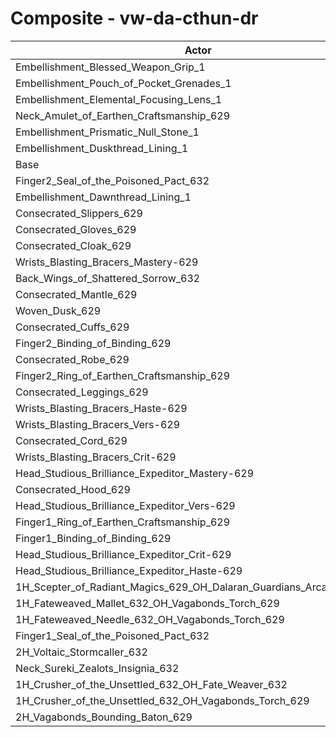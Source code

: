 # Composite - vw-da-cthun-dr
| Actor | DPS | Increase |
|---|:---:|:---:|
|Embellishment_Blessed_Weapon_Grip_1|1191834|3.78%|
|Embellishment_Pouch_of_Pocket_Grenades_1|1159007|0.92%|
|Embellishment_Elemental_Focusing_Lens_1|1154187|0.50%|
|Neck_Amulet_of_Earthen_Craftsmanship_629|1149550|0.09%|
|Embellishment_Prismatic_Null_Stone_1|1148803|0.03%|
|Embellishment_Duskthread_Lining_1|1148771|0.03%|
|Base|1148464|0.00%|
|Finger2_Seal_of_the_Poisoned_Pact_632|1148442|0.00%|
|Embellishment_Dawnthread_Lining_1|1148146|-0.03%|
|Consecrated_Slippers_629|1147705|-0.07%|
|Consecrated_Gloves_629|1147340|-0.10%|
|Consecrated_Cloak_629|1147310|-0.10%|
|Wrists_Blasting_Bracers_Mastery-629|1147081|-0.12%|
|Back_Wings_of_Shattered_Sorrow_632|1146860|-0.14%|
|Consecrated_Mantle_629|1146617|-0.16%|
|Woven_Dusk_629|1146485|-0.17%|
|Consecrated_Cuffs_629|1146230|-0.19%|
|Finger2_Binding_of_Binding_629|1145817|-0.23%|
|Consecrated_Robe_629|1145815|-0.23%|
|Finger2_Ring_of_Earthen_Craftsmanship_629|1145698|-0.24%|
|Consecrated_Leggings_629|1145335|-0.27%|
|Wrists_Blasting_Bracers_Haste-629|1144984|-0.30%|
|Wrists_Blasting_Bracers_Vers-629|1144969|-0.30%|
|Consecrated_Cord_629|1144245|-0.37%|
|Wrists_Blasting_Bracers_Crit-629|1144229|-0.37%|
|Head_Studious_Brilliance_Expeditor_Mastery-629|1143760|-0.41%|
|Consecrated_Hood_629|1140092|-0.73%|
|Head_Studious_Brilliance_Expeditor_Vers-629|1137959|-0.91%|
|Finger1_Ring_of_Earthen_Craftsmanship_629|1137765|-0.93%|
|Finger1_Binding_of_Binding_629|1137754|-0.93%|
|Head_Studious_Brilliance_Expeditor_Crit-629|1135097|-1.16%|
|Head_Studious_Brilliance_Expeditor_Haste-629|1134287|-1.23%|
|1H_Scepter_of_Radiant_Magics_629_OH_Dalaran_Guardians_Arcanotool_632|1131888|-1.44%|
|1H_Fateweaved_Mallet_632_OH_Vagabonds_Torch_629|1129943|-1.61%|
|1H_Fateweaved_Needle_632_OH_Vagabonds_Torch_629|1129587|-1.64%|
|Finger1_Seal_of_the_Poisoned_Pact_632|1129022|-1.69%|
|2H_Voltaic_Stormcaller_632|1114946|-2.92%|
|Neck_Sureki_Zealots_Insignia_632|1110720|-3.29%|
|1H_Crusher_of_the_Unsettled_632_OH_Fate_Weaver_632|965460|-15.93%|
|1H_Crusher_of_the_Unsettled_632_OH_Vagabonds_Torch_629|963731|-16.09%|
|2H_Vagabonds_Bounding_Baton_629|932976|-18.76%|
